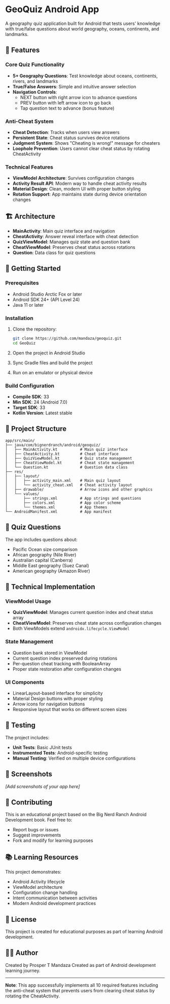 # GeoQuiz Android App

A geography quiz application built for Android that tests users' knowledge with true/false questions about world geography, oceans, continents, and landmarks.

## 📱 Features

### Core Quiz Functionality
- **5+ Geography Questions**: Test knowledge about oceans, continents, rivers, and landmarks
- **True/False Answers**: Simple and intuitive answer selection
- **Navigation Controls**: 
  - NEXT button with right arrow icon to advance questions
  - PREV button with left arrow icon to go back
  - Tap question text to advance (bonus feature)

### Anti-Cheat System
- **Cheat Detection**: Tracks when users view answers
- **Persistent State**: Cheat status survives device rotations
- **Judgment System**: Shows "Cheating is wrong!" message for cheaters
- **Loophole Prevention**: Users cannot clear cheat status by rotating CheatActivity

### Technical Features
- **ViewModel Architecture**: Survives configuration changes
- **Activity Result API**: Modern way to handle cheat activity results
- **Material Design**: Clean, modern UI with proper button styling
- **Rotation Support**: App maintains state during device orientation changes

## 🏗️ Architecture

- **MainActivity**: Main quiz interface and navigation
- **CheatActivity**: Answer reveal interface with cheat detection
- **QuizViewModel**: Manages quiz state and question bank
- **CheatViewModel**: Preserves cheat status across rotations
- **Question**: Data class for quiz questions

## 🚀 Getting Started

### Prerequisites
- Android Studio Arctic Fox or later
- Android SDK 24+ (API Level 24)
- Java 11 or later

### Installation
1. Clone the repository:
   ```bash
   git clone https://github.com/mandaza/geoquiz.git
   cd GeoQuiz
   ```

2. Open the project in Android Studio

3. Sync Gradle files and build the project

4. Run on an emulator or physical device

### Build Configuration
- **Compile SDK**: 33
- **Min SDK**: 24 (Android 7.0)
- **Target SDK**: 33
- **Kotlin Version**: Latest stable

## 📁 Project Structure

```
app/src/main/
├── java/com/bignerdranch/android/geoquiz/
│   ├── MainActivity.kt          # Main quiz interface
│   ├── CheatActivity.kt         # Cheat interface
│   ├── QuizViewModel.kt         # Quiz state management
│   ├── CheatViewModel.kt        # Cheat state management
│   └── Question.kt              # Question data class
├── res/
│   ├── layout/
│   │   ├── activity_main.xml    # Main quiz layout
│   │   └── activity_cheat.xml   # Cheat activity layout
│   ├── drawable/                # Arrow icons and other graphics
│   └── values/
│       ├── strings.xml          # App strings and questions
│       ├── colors.xml           # App color scheme
│       └── themes.xml           # App themes
└── AndroidManifest.xml          # App manifest
```

## 🎯 Quiz Questions

The app includes questions about:
- Pacific Ocean size comparison
- African geography (Nile River)
- Australian capital (Canberra)
- Middle East geography (Suez Canal)
- American geography (Amazon River)


## 🔧 Technical Implementation

### ViewModel Usage
- **QuizViewModel**: Manages current question index and cheat status array
- **CheatViewModel**: Preserves cheat state across configuration changes
- Both ViewModels extend `androidx.lifecycle.ViewModel`

### State Management
- Question bank stored in ViewModel
- Current question index preserved during rotations
- Per-question cheat tracking with BooleanArray
- Proper state restoration after configuration changes

### UI Components
- LinearLayout-based interface for simplicity
- Material Design buttons with proper styling
- Arrow icons for navigation buttons
- Responsive layout that works on different screen sizes

## 🧪 Testing

The project includes:
- **Unit Tests**: Basic JUnit tests
- **Instrumented Tests**: Android-specific testing
- **Manual Testing**: Verified on multiple device configurations

## 📱 Screenshots

*[Add screenshots of your app here]*

## 🤝 Contributing

This is an educational project based on the Big Nerd Ranch Android Development book. Feel free to:
- Report bugs or issues
- Suggest improvements
- Fork and modify for learning purposes

## 📚 Learning Resources

This project demonstrates:
- Android Activity lifecycle
- ViewModel architecture
- Configuration change handling
- Intent communication between activities
- Modern Android development practices

## 📄 License

This project is created for educational purposes as part of learning Android development.

## 👨‍💻 Author

Created by Prosper T Mandaza
Created as part of Android development learning journey.

---

**Note**: This app successfully implements all 10 required features including the anti-cheat system that prevents users from clearing cheat status by rotating the CheatActivity.

